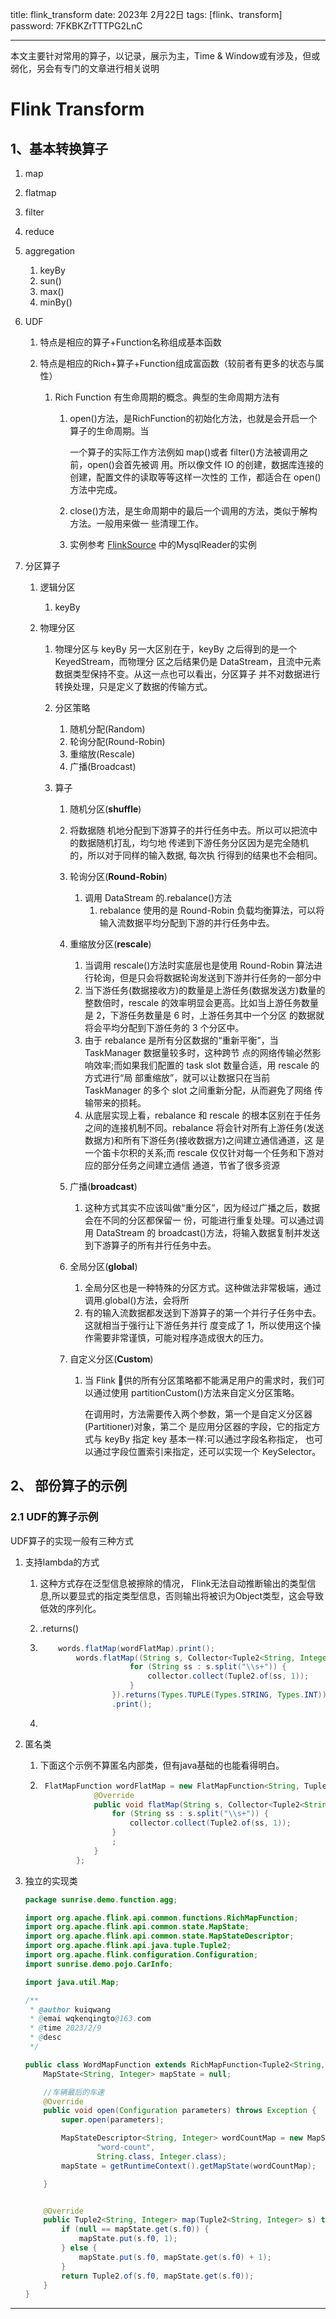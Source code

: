 title:  flink_transform
date:  2023年 2月22日
tags: [flink、transform]
password: 7FKBKZrTTTPG2LnC

---

本文主要针对常用的算子，以记录，展示为主，Time & Window或有涉及，但或弱化，另会有专门的文章进行相关说明

 <!--more-->

# Flink Transform



## 1、基本转换算子

1. map

2. flatmap

3. filter

4. reduce

5. aggregation

   1. keyBy
   2. sun()
   3. max()
   4. minBy()

6. UDF

   1. 特点是相应的算子+Function名称组成基本函数

   2. 特点是相应的Rich+算子+Function组成富函数（较前者有更多的状态与属性）

      1. Rich Function 有生命周期的概念。典型的生命周期方法有

         1. open()方法，是RichFunction的初始化方法，也就是会开启一个算子的生命周期。当

            一个算子的实际工作方法例如 map()或者 filter()方法被调用之前，open()会首先被调 用。所以像文件 IO 的创建，数据库连接的创建，配置文件的读取等等这样一次性的 工作，都适合在 open()方法中完成。

         2. close()方法，是生命周期中的最后一个调用的方法，类似于解构方法。一般用来做一 些清理工作。

         3. 实例参考 [FlinkSource](./FlinkSource.md) 中的MysqlReader的实例

7. 分区算子

   1. 逻辑分区

      1. keyBy

   2. 物理分区

      1. 物理分区与 keyBy 另一大区别在于，keyBy 之后得到的是一个 KeyedStream，而物理分 区之后结果仍是 DataStream，且流中元素数据类型保持不变。从这一点也可以看出，分区算子 并不对数据进行转换处理，只是定义了数据的传输方式。

      2. 分区策略

         1. 随机分配(Random)
         2. 轮询分配(Round-Robin)
         3. 重缩放(Rescale)
         4. 广播(Broadcast)

      3. 算子

         1.  随机分区(**shuffle**)

            1. 将数据随 机地分配到下游算子的并行任务中去。所以可以把流中的数据随机打乱，均匀地 传递到下游任务分区因为是完全随机的，所以对于同样的输入数据, 每次执 行得到的结果也不会相同。

         2. 轮询分区(**Round-Robin**)

            1. 调用 DataStream 的.rebalance()方法
               1. rebalance 使用的是 Round-Robin 负载均衡算法，可以将输入流数据平均分配到下游的并行任务中去。

         3. 重缩放分区(**rescale**)

            1. 当调用 rescale()方法时实底层也是使用 Round-Robin 算法进行轮询，但是只会将数据轮询发送到下游并行任务的一部分中
            2. 当下游任务(数据接收方)的数量是上游任务(数据发送方)数量的整数倍时，rescale 的效率明显会更高。比如当上游任务数量是 2，下游任务数量是 6 时，上游任务其中一个分区 的数据就将会平均分配到下游任务的 3 个分区中。
            3. 由于 rebalance 是所有分区数据的“重新平衡”，当 TaskManager 数据量较多时，这种跨节 点的网络传输必然影响效率;而如果我们配置的 task slot 数量合适，用 rescale 的方式进行“局 部重缩放”，就可以让数据只在当前 TaskManager 的多个 slot 之间重新分配，从而避免了网络 传输带来的损耗。
            4. 从底层实现上看，rebalance 和 rescale 的根本区别在于任务之间的连接机制不同。rebalance 将会针对所有上游任务(发送数据方)和所有下游任务(接收数据方)之间建立通信通道，这 是一个笛卡尔积的关系;而 rescale 仅仅针对每一个任务和下游对应的部分任务之间建立通信 通道，节省了很多资源

         4. 广播(**broadcast**)

            1. 这种方式其实不应该叫做“重分区”，因为经过广播之后，数据会在不同的分区都保留一 份，可能进行重复处理。可以通过调用 DataStream 的 broadcast()方法，将输入数据复制并发送 到下游算子的所有并行任务中去。

         5. 全局分区(**global**)

            1. 全局分区也是一种特殊的分区方式。这种做法非常极端，通过调用.global()方法，会将所
            2. 有的输入流数据都发送到下游算子的第一个并行子任务中去。这就相当于强行让下游任务并行 度变成了 1，所以使用这个操作需要非常谨慎，可能对程序造成很大的压力。

         6. 自定义分区(**Custom**)

            1. 当 Flink 􏰀供的所有分区策略都不能满足用户的需求时，我们可以通过使用 partitionCustom()方法来自定义分区策略。

               在调用时，方法需要传入两个参数，第一个是自定义分区器(Partitioner)对象，第二个 是应用分区器的字段，它的指定方式与 keyBy 指定 key 基本一样:可以通过字段名称指定， 也可以通过字段位置索引来指定，还可以实现一个 KeySelector。

               

## 2、 部份算子的示例

### 2.1 UDF的算子示例

UDF算子的实现一般有三种方式

1. 支持lambda的方式

   1. 这种方式存在泛型信息被擦除的情况， Flink无法自动推断输出的类型信息,所以要显式的指定类型信息，否则输出将被识为Object类型，这会导致低效的序列化。

   2. .returns()

   3. ```java
          words.flatMap(wordFlatMap).print();
              words.flatMap((String s, Collector<Tuple2<String, Integer>> collector) -> {
                          for (String ss : s.split("\\s+")) {
                              collector.collect(Tuple2.of(ss, 1));
                          }
                      }).returns(Types.TUPLE(Types.STRING, Types.INT))
                      .print();
      ```

   4. 

2. 匿名类

   1. 下面这个示例不算匿名内部类，但有java基础的也能看得明白。

   2. ```java
       FlatMapFunction wordFlatMap = new FlatMapFunction<String, Tuple2<String, Integer>>() {
                  @Override
                  public void flatMap(String s, Collector<Tuple2<String, Integer>> collector) throws Exception {
                      for (String ss : s.split("\\s+")) {
                          collector.collect(Tuple2.of(ss, 1));
                      }
                      ;
                  }
              };
      ```

3. 独立的实现类

   ```java
   package sunrise.demo.function.agg;
   
   import org.apache.flink.api.common.functions.RichMapFunction;
   import org.apache.flink.api.common.state.MapState;
   import org.apache.flink.api.common.state.MapStateDescriptor;
   import org.apache.flink.api.java.tuple.Tuple2;
   import org.apache.flink.configuration.Configuration;
   import sunrise.demo.pojo.CarInfo;
   
   import java.util.Map;
   
   /**
    * @author kuiqwang
    * @emai wqkenqingto@163.com
    * @time 2023/2/9
    * @desc
    */
   
   public class WordMapFunction extends RichMapFunction<Tuple2<String, Integer>, Tuple2<String, Integer>> {
       MapState<String, Integer> mapState = null;
   
       //车辆最后的车速
       @Override
       public void open(Configuration parameters) throws Exception {
           super.open(parameters);
   
           MapStateDescriptor<String, Integer> wordCountMap = new MapStateDescriptor<String, Integer>(
                   "word-count",
                   String.class, Integer.class);
           mapState = getRuntimeContext().getMapState(wordCountMap);
   
       }
   
   
       @Override
       public Tuple2<String, Integer> map(Tuple2<String, Integer> s) throws Exception {
           if (null == mapState.get(s.f0)) {
               mapState.put(s.f0, 1);
           } else {
               mapState.put(s.f0, mapState.get(s.f0) + 1);
           }
           return Tuple2.of(s.f0, mapState.get(s.f0));
       }
   }
   
   ```

---



 

